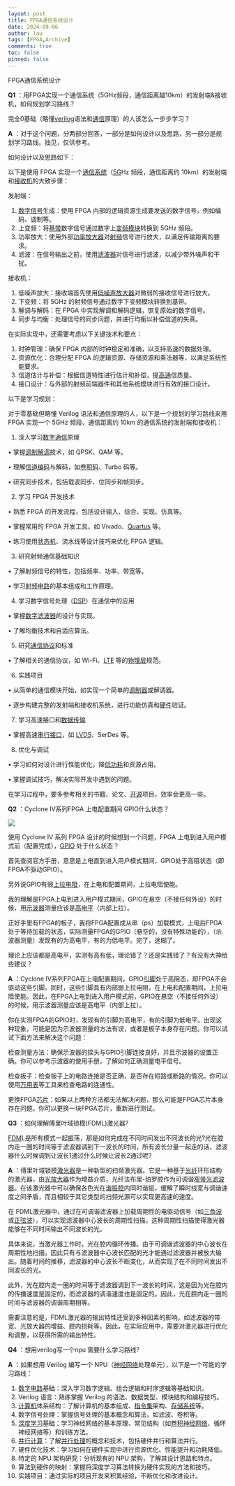 ```yaml
---
layout: post
title: FPGA通信系统设计
date: 2024-09-06
author: lau
tags: [FPGA,Archive]
comments: true
toc: false
pinned: false
---
```

FPGA通信系统设计

<!-- more -->

**Q1** ：用FPGA实现一个通信系统（5GHz频段，通信距离越10km）的发射端&接收机，如何规划学习路线？

完全0基础（略懂[verilog](https://www.eefocus.com/tag/verilog/)语法和[通信](https://www.eefocus.com/tag/%E9%80%9A%E4%BF%A1/)原理）的人该怎么一步步学习？

 **A** ：对于这个问题，分两部分回答，一部分是如何设计以及思路，另一部分是规划学习路线。拙见，仅供参考。

如何设计以及思路如下：

以下是使用 FPGA 实现一个[通信系统](https://www.eefocus.com/baike/1561252.html)（[5G](https://www.eefocus.com/tag/5G/)Hz 频段，通信距离约 10km）的发射端和[接收机](https://www.eefocus.com/baike/510397.html)的大致步骤：

发射端：

1. [数字信号](https://www.eefocus.com/baike/1546930.html)生成：使用 FPGA 内部的逻辑资源生成要发送的数字信号，例如编码、调制等。
2. 上变频：将[基带](https://www.eefocus.com/baike/1543055.html)数字信号通过数字上[变频模块](https://www.eefocus.com/baike/493837.html)转换到 5GHz 频段。
3. 功率放大：使用外部[功率放大器](https://www.eefocus.com/baike/1469040.html)对[射频](https://www.eefocus.com/tag/%E5%B0%84%E9%A2%91/)信号进行放大，以满足传输距离的要求。
4. 滤波：在信号输出之前，使用[滤波器](https://www.eefocus.com/baike/1543058.html)对信号进行滤波，以减少带外噪声和干扰。

接收机：

1. 低噪声放大：接收端首先使用[低噪声放大器](https://www.eefocus.com/baike/511024.html)对微弱的接收信号进行放大。
2. 下变频：将 5GHz 的射频信号通过数字下变频模块转换到基带。
3. 解调与解码：在 FPGA 中实现解调和解码逻辑，恢复原始的数字信号。
4. 同步与均衡：处理信号的同步问题，并进行均衡以补偿信道的失真。

在实际实现中，还需要考虑以下关键技术和要点：

1. 时钟管理：确保 FPGA 内部的时钟稳定和准确，以支持高速的数据处理。
2. 资源优化：合理分配 FPGA 的逻辑资源、存储资源和乘法器等，以满足系统性能要求。
3. 信道估计与补偿：根据信道特性进行估计和补偿，提[高通](https://www.eefocus.com/manufacturer/1000218/)信质量。
4. 接口设计：与外部的射频前端器件和其他系统模块进行有效的接口设计。

以下是学习规划：

对于零基础但略懂 Verilog 语法和通信原理的人，以下是一个规划的学习路线来用 FPGA 实现一个 5GHz 频段、通信距离约 10km 的通信系统的发射端和接收机：

1. 深入学习[数字通信](https://www.eefocus.com/baike/492808.html)原理

• 掌握[调制解调](https://www.eefocus.com/baike/499759.html)技术，如 QPSK、QAM 等。

• 理解[信道编码](https://www.eefocus.com/baike/523689.html)与解码，如[卷积码](https://www.eefocus.com/baike/497256.html)、Turbo 码等。

• 研究同步技术，包括载波同步、位同步和帧同步。

2. 学习 FPGA 开发技术

• 熟悉 FPGA 的开发流程，包括设计输入、综合、实现、仿真等。

• 掌握常用的 FPGA 开发工具，如 Vivado、[Quartus](https://www.eefocus.com/baike/1533188.html) 等。

• 练习使用[状态机](https://www.eefocus.com/baike/1473503.html)、流水线等设计技巧来优化 FPGA 逻辑。

3. 研究射频通信基础知识

• 了解射频信号的特性，包括频率、功率、带宽等。

• 学习[射频电路](https://www.eefocus.com/baike/520517.html)的基本组成和工作原理。

4. 学习数字信号处理（[DSP](https://www.eefocus.com/baike/487188.html)）在通信中的应用

• 掌握[数字滤波器](https://www.eefocus.com/baike/497757.html)的设计与实现。

• 了解均衡技术和自适应算法。

5. 研究[通信协议](https://www.eefocus.com/baike/504907.html)和标准

• 了解相关的通信协议，如 Wi-Fi、[LTE](https://www.eefocus.com/baike/495868.html) 等的[物理层](https://www.eefocus.com/tag/%E7%89%A9%E7%90%86%E5%B1%82/)规范。

6. 实践项目

• 从简单的通信模块开始，如实现一个简单的[调制器](https://www.eefocus.com/baike/1557874.html)或解调器。

• 逐步构建完整的发射端和接收机系统，进行功能仿真和[硬件](https://www.eefocus.com/tag/%E7%A1%AC%E4%BB%B6/)验证。

7. 学习高速接口和[数据传输](https://www.eefocus.com/tag/%E6%95%B0%E6%8D%AE%E4%BC%A0%E8%BE%93/)

• 掌握高速[串行接口](https://www.eefocus.com/baike/492696.html)，如 [LVDS](https://www.eefocus.com/tag/LVDS/)、SerDes 等。

8. 优化与调试

• 学习如何对设计进行性能优化，降[低功耗](https://www.eefocus.com/tag/%E4%BD%8E%E5%8A%9F%E8%80%97/)和资源占用。

• 掌握调试技巧，解决实际开发中遇到的问题。

在学习过程中，要多参考相关的书籍、论文、[开源](https://www.eefocus.com/tag/%E5%BC%80%E6%BA%90/)项目，效率会更高一些。

**Q2** ：Cyclone IV系列FPGA 上电配置期间 GPIO什么状态？

![](https://wximg.eefocus.com/forward?url=https%3A%2F%2Fmmbiz.qpic.cn%2Fmmbiz_png%2FaU04XPq8pdhFHn3uV4YR4rdpicBOQS3snthrUtLIYX4u4pUTwDRqCCvgUVksIdB6wVicOqNbxYQQhZYwhicr7w6mg%2F640%3Fwx_fmt%3Dpng%26amp%3Bfrom%3Dappmsg&s=b55a4d)

使用 Cyclone IV 系列 FPGA 设计的时候想到一个问题，FPGA 上电到进入用户模式前（配置完成），[GPIO](https://www.eefocus.com/tag/GPIO/) 处于什么状态？

首先查阅官方手册，意思是上电直到进入用户模式期间，GPIO处于高阻状态（即FPGA不驱动GPIO）。

另外说GPIO有弱[上拉电阻](https://www.eefocus.com/baike/519109.html)，在上电和配置期间，上拉电阻使能。

我的理解是FPGA上电到进入用户模式期间，GPIO在悬空（不接任何外设）的时候，用[示波器](https://www.eefocus.com/baike/491602.html)测量应该是[高电平](https://www.eefocus.com/tag/%E9%AB%98%E7%94%B5%E5%B9%B3/)（内部上拉）。

正好手里有FPGA的板子，我将FPGA配置成从串（ps）加载模式，上电后FPGA处于等待加载的状态，实际测量FPGA的GPIO（悬空的，没有特殊功能的），（示波器测量）发现有的为高电平，有的为低电平。完了，迷糊了。

理论上应该都是高电平，实测有高有低，理论错了？还是实践错了？有没有大神给些建议？

 **A** ：Cyclone IV系列FPGA在上电配置期间，GPIO[引脚](https://www.eefocus.com/tag/%E5%BC%95%E8%84%9A/)处于高阻态，即FPGA不会驱动这些引脚。同时，这些引脚具有内部弱上拉电阻，在上电和配置期间，上拉电阻使能。因此，在FPGA上电到进入用户模式前，GPIO在悬空（不接任何外设）的时候，用示波器测量应该是高电平（内部上拉）。

你在实测FPGA的GPIO时，发现有的引脚为高电平，有的引脚为低电平。出现这种现象，可能是因为示波器测量的方法有误，或者是板子本身存在问题。你可以试试下面方法来解决这个问题：

检查测量方法：确保示波器的探头与GPIO引脚连接良好，并且示波器的设置正确。你可以参考示波器的使用手册，了解如何正确测量电平信号。

检查板子：检查板子上的电路连接是否正确，是否存在短路或断路的情况。你可以使用[万用表](https://www.eefocus.com/baike/1554961.html)等工具来检查电路的连通性。

更换FPGA[芯片](https://www.eefocus.com/tag/%E8%8A%AF%E7%89%87/)：如果以上两种方法都无法解决问题，那么可能是FPGA芯片本身存在问题。你可以更换一块FPGA芯片，重新进行测试。


**Q3** ：如何理解傅里叶域锁模(FDML)激光器?

[FDM](https://www.eefocus.com/tag/FDM/)L是所有模式一起振荡，那是如何完成在不同时间发出不同波长的光?光在腔内走一圈的时间等于滤波器调到下一波长的时间，所有波长分量一起走的话，滤波器什么时候调到让波长1通过什么时候让波长2通过呢?

 **A** ：傅里叶域锁模[激光器](https://www.eefocus.com/baike/495643.html)是一种新型的扫频激光器。它是一种基于[光纤](https://www.eefocus.com/baike/495961.html)环形结构的激光器，由[光放大器](https://www.eefocus.com/baike/488307.html)作为增益介质，光纤法布里-珀罗腔作为可调谐[窄带](https://www.eefocus.com/baike/1556679.html)[光滤波器](https://www.eefocus.com/baike/1462754.html)。在该激光器中可以确保各色光在[谐振腔](https://www.eefocus.com/baike/1464544.html)内同时谐振，缓解了瞬时线宽与调谐速度之间矛盾，而且相较于其它类型的扫频光源可以实现更高速的速度。

在 FDML激光器中，通过在可调谐滤波器上加载周期性的电驱动信号（如[三角波](https://www.eefocus.com/tag/%E4%B8%89%E8%A7%92%E6%B3%A2/)或[正弦波](https://www.eefocus.com/baike/481525.html)），可以实现滤波器中心波长的周期性扫描。这种周期性扫描使得激光器能够在不同时间输出不同波长的光。

具体来说，当激光器工作时，光在腔内循环传播。由于可调谐滤波器的中心波长在周期性地扫描，因此只有与滤波器中心波长匹配的光才能通过滤波器并被放大输出。随着时间的推移，滤波器的中心波长不断变化，从而实现了在不同时间发出不同波长的光。

此外，光在腔内走一圈的时间等于滤波器调到下一波长的时间，这是因为光在腔内的传播速度是固定的，而滤波器的调谐速度也是固定的。因此，光在腔内走一圈的时间与滤波器的调谐周期相等。

需要注意的是，FDML激光器的输出特性还受到多种因素的影响，如滤波器的带宽、光放大器的增益、腔内损耗等。因此，在实际应用中，需要对激光器进行优化和调整，以获得所需的输出特性。

**Q4** ：想用verilog写一个npu 需要什么学习路线?

 **A** ：如果想用 Verilog 编写一个 NPU（[神经网络](https://www.eefocus.com/tag/%E7%A5%9E%E7%BB%8F%E7%BD%91%E7%BB%9C/)处理单元），以下是一个可能的学习路线：

1. [数字电路](https://www.eefocus.com/baike/1477913.html)基础：深入学习数字逻辑、组合逻辑和时序逻辑等基础知识。
2. Verilog 语言：熟练掌握 Verilog 的语法、数据类型、模块结构和编程技巧。
3. [计算机](https://www.eefocus.com/tag/%E8%AE%A1%E7%AE%97%E6%9C%BA/)体系结构：了解计算机的基本组成、[指令集](https://www.eefocus.com/baike/511008.html)架构、[存储系统](https://www.eefocus.com/baike/525355.html)等。
4. 数字信号处理：掌握信号处理的基本概念和算法，如滤波、卷积等。
5. [深度学习](https://www.eefocus.com/tag/%E6%B7%B1%E5%BA%A6%E5%AD%A6%E4%B9%A0/)基础：学习神经网络的基本原理、常见结构（如[卷积神经网络](https://www.eefocus.com/baike/489303.html)、循环神经网络等）和训练方法。
6. [并行计算](https://www.eefocus.com/baike/1555003.html)：了解[并行处理](https://www.eefocus.com/baike/527651.html)的概念和技术，包括硬件并行和算法并行。
7. 硬件优化技术：学习如何在硬件实现中进行资源优化、性能提升和功耗降低。
8. 特定的 NPU 架构研究：分析现有的 NPU 架构，了解其设计思路和特点。
9. 算法到硬件的映射：掌握将深度学习算法转换为硬件实现的方法和技巧。
10. 实践项目：通过实际的项目开发来积累经验，不断优化和改进设计。
